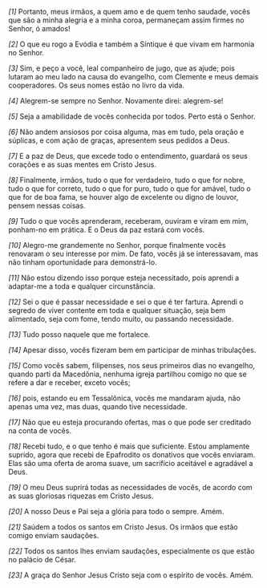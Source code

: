 *[1]* Portanto, meus irmãos, a quem amo e de quem tenho saudade, vocês que são a minha alegria e a minha coroa, permaneçam assim firmes no Senhor, ó amados!

*[2]* O que eu rogo a Evódia e também a Síntique é que vivam em harmonia no Senhor.

*[3]* Sim, e peço a você, leal companheiro de jugo, que as ajude; pois lutaram ao meu lado na causa do evangelho, com Clemente e meus demais cooperadores. Os seus nomes estão no livro da vida.

*[4]* Alegrem-se sempre no Senhor. Novamente direi: alegrem-se!

*[5]* Seja a amabilidade de vocês conhecida por todos. Perto está o Senhor.

*[6]* Não andem ansiosos por coisa alguma, mas em tudo, pela oração e súplicas, e com ação de graças, apresentem seus pedidos a Deus.

*[7]* E a paz de Deus, que excede todo o entendimento, guardará os seus corações e as suas mentes em Cristo Jesus.

*[8]* Finalmente, irmãos, tudo o que for verdadeiro, tudo o que for nobre, tudo o que for correto, tudo o que for puro, tudo o que for amável, tudo o que for de boa fama, se houver algo de excelente ou digno de louvor, pensem nessas coisas.

*[9]* Tudo o que vocês aprenderam, receberam, ouviram e viram em mim, ponham-no em prática. E o Deus da paz estará com vocês.

*[10]* Alegro-me grandemente no Senhor, porque finalmente vocês renovaram o seu interesse por mim. De fato, vocês já se interessavam, mas não tinham oportunidade para demonstrá-lo.

*[11]* Não estou dizendo isso porque esteja necessitado, pois aprendi a adaptar-me a toda e qualquer circunstância.

*[12]* Sei o que é passar necessidade e sei o que é ter fartura. Aprendi o segredo de viver contente em toda e qualquer situação, seja bem alimentado, seja com fome, tendo muito, ou passando necessidade.

*[13]* Tudo posso naquele que me fortalece.

*[14]* Apesar disso, vocês fizeram bem em participar de minhas tribulações.

*[15]* Como vocês sabem, filipenses, nos seus primeiros dias no evangelho, quando parti da Macedônia, nenhuma igreja partilhou comigo no que se refere a dar e receber, exceto vocês;

*[16]* pois, estando eu em Tessalônica, vocês me mandaram ajuda, não apenas uma vez, mas duas, quando tive necessidade.

*[17]* Não que eu esteja procurando ofertas, mas o que pode ser creditado na conta de vocês.

*[18]* Recebi tudo, e o que tenho é mais que suficiente. Estou amplamente suprido, agora que recebi de Epafrodito os donativos que vocês enviaram. Elas são uma oferta de aroma suave, um sacrifício aceitável e agradável a Deus.

*[19]* O meu Deus suprirá todas as necessidades de vocês, de acordo com as suas gloriosas riquezas em Cristo Jesus.

*[20]* A nosso Deus e Pai seja a glória para todo o sempre. Amém.

*[21]* Saúdem a todos os santos em Cristo Jesus. Os irmãos que estão comigo enviam saudações.

*[22]* Todos os santos lhes enviam saudações, especialmente os que estão no palácio de César.

*[23]* A graça do Senhor Jesus Cristo seja com o espírito de vocês. Amém.

